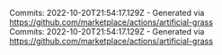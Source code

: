 Commits: 2022-10-20T21:54:17.129Z - Generated via https://github.com/marketplace/actions/artificial-grass
<br>
Commits: 2022-10-20T21:54:17.129Z - Generated via https://github.com/marketplace/actions/artificial-grass
<br>
